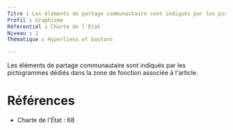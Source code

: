 ```yaml
---
Titre : Les éléments de partage communautaire sont indiqués par les pictogrammes dédiés dans la zone de fonction associée à l'article.
Profil : Graphisme
Référentiel : Charte de l'État
Niveau : 2
Thématique : Hyperliens et boutons

---
```

Les éléments de partage communautaire sont indiqués par les pictogrammes dédiés dans la zone de fonction associée à l'article.

# Références

*   Charte de l'État : 68